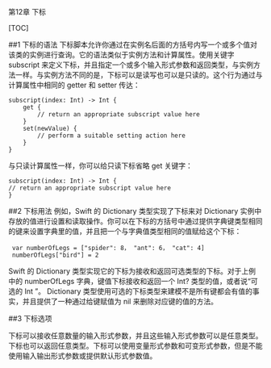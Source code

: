 第12章 下标

[TOC]

##1 下标的语法
下标脚本允许你通过在实例名后面的方括号内写一个或多个值对该类的实例进行查询。它的语法类似于实例方法和计算属性。使用关键字 subscript 来定义下标，并且指定一个或多个输入形式参数和返回类型，与实例方法一样。与实例方法不同的是，下标可以是读写也可以是只读的。这个行为通过与计算属性中相同的 getter 和 setter 传达：

```
subscript(index: Int) -> Int {
    get {
        // return an appropriate subscript value here
    }
    set(newValue) {
        // perform a suitable setting action here
    }
}
```
 与只读计算属性一样，你可以给只读下标省略 get 关键字：
 ```
 subscript(index: Int) -> Int {
 // return an appropriate subscript value here
 }
 ```

##2 下标用法
例如，Swift 的 Dictionary 类型实现了下标来对 Dictionary 实例中存放的值进行设置和读取操作。你可以在下标的方括号中通过提供字典键类型相同的键来设置字典里的值，并且把一个与字典值类型相同的值赋给这个下标：
```
 var numberOfLegs = ["spider": 8， "ant": 6， "cat": 4]
 numberOfLegs["bird"] = 2
```

Swift 的 Dictionary 类型实现它的下标为接收和返回可选类型的下标。对于上例中的 numberOfLegs 字典，键值下标接收和返回一个 Int? 类型的值，或者说“可选的 Int  ”。 Dictionary 类型使用可选的下标类型来建模不是所有键都会有值的事实，并且提供了一种通过给键赋值为 nil 来删除对应键的值的方法。

##3 下标选项

下标可以接收任意数量的输入形式参数，并且这些输入形式参数可以是任意类型。下标也可以返回任意类型。下标可以使用变量形式参数和可变形式参数，但是不能使用输入输出形式参数或提供默认形式参数值。
